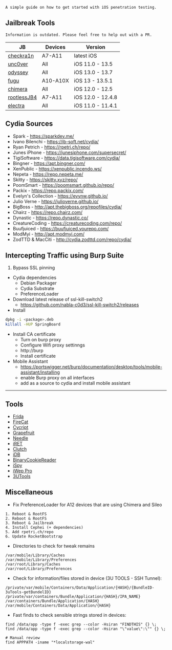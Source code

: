 	A simple guide on how to get started with iOS penetration testing.

## Jailbreak Tools
	Information is outdated. Please feel free to help out with a PR.

| JB | Devices | Version |
|----|---------|---------|
| [checkra1n](https://checkra.in/)                           | A7-A11   | latest iOS        |
| [unc0ver](https://unc0ver.dev/)                            | All      | iOS 11.0 - 13.5   |
| [odyssey](https://theodyssey.dev/)                         | All      | iOS 13.0 - 13.7   |
| [fugu](https://github.com/LinusHenze/Fugu)                 | A10-A10X | iOS 13 - 13.5.1   |
| [chimera](https://chimera.coolstar.org/)                   | All      | iOS 12.0 - 12.5   |
| [rootlessJB4](https://github.com/brandonplank/rootlessJB4) | A7-A11   | iOS 12.0 - 12.4.8 |
| [electra](https://coolstar.org/electra/)                   | All      | iOS 11.0 - 11.4.1 |


## Cydia Sources
- Spark - https://sparkdev.me/
- Ivano Bilenchi - https://ib-soft.net/cydia/
- Ryan Petrich - https://rpetri.ch/repo/
- Junes iPhone - https://junesiphone.com/supersecret/
- TigiSoftware - https://data.tigisoftware.com/cydia/
- Bingner - https://apt.bingner.com/
- XenPublic - https://xenpublic.incendo.ws/
- Nepeta - https://repo.nepeta.me/
- Skitty - https://skitty.xyz/repo/
- PoomSmart - https://poomsmart.github.io/repo/
- Packix - https://repo.packix.com/
- Evelyn's Collection - https://evynw.github.io/
- Julio Verne - https://julioverne.github.io/
- BigBoss - http://apt.thebigboss.org/repofiles/cydia/
- Chairz - https://repo.chairz.com/
- Dynastic - https://repo.dynastic.co/
- CreatureCoding - https://creaturecoding.com/repo/
- Buufjuiced - https://buufjuiced.yourepo.com/
- ModMyi - http://apt.modmyi.com/
- ZodTTD & MacCiti - http://cydia.zodttd.com/repo/cydia/

## Intercepting Traffic using Burp Suite
1. Bypass SSL pinning
  - Cydia dependencies
    - Debian Packager
    - Cydia Substrate
    - PreferenceLoader
  - Download latest release of ssl-kill-switch2 
    - https://github.com/nabla-c0d3/ssl-kill-switch2/releases
  - Install

```bash
dpkg -i <package>.deb
killall -HUP SpringBoard
```

  - Install CA certificate
    - Turn on burp proxy
    - Configure Wifi proxy settinngs
    - http://burp
    - Install certificate
  - Mobile Assistant
    - https://portswigger.net/burp/documentation/desktop/tools/mobile-assistant/installing
    - enable Burp proxy on all interfaces
    - add as a source to cydia and install mobile assistant

---

## Tools
  - [Frida](https://frida.re/)
  - [FireCat](https://github.com/BishopFox/firecat)
  - [Cycript](http://www.cycript.org/)
  - [Grapefruit](https://github.com/ChiChou/Grapefruit)
  - [Needle](https://github.com/FSecureLABS/needle)
  - [iRET](https://github.com/S3Jensen/iRET)
  - [Clutch](https://github.com/KJCracks/Clutch)
  - [iDB](https://github.com/dmayer/idb)
  - [BinaryCookieReader](https://github.com/as0ler/BinaryCookieReader)
  - [iSpy](https://github.com/BishopFox/iSpy)
  - [iWep Pro](http://cydia.saurik.com/package/com.iwazowski.iweppro5/)
  - [3UTools](http://www.3u.com/)


## Miscellaneous

- Fix PreferenceLoader for A12 devices that are using Chimera and Sileo
```text
1. Reboot & RootFS 
2. Reboot & RootFS
3. Reboot & Jailbreak
4. Install Cephei (+ dependencies)
5. Add rpetri.ch/repo
6. Update RocketBootstrap
```

- Directories to check for tweak remains
```
/var/mobile/Library/Caches
/var/mobile/Library/Preferences
/var/root/Library/Caches
/var/root/Library/Preferences
```

- Check for information/files stored in device (3U TOOLS - SSH Tunnel):

```
/private/var/mobile/Containers/Data/Application/{HASH}/{BundleID-3uTools-getBundelID}
/private/var/containers/Bundle/Application/{HASH}/IPA_NAME}
/var/containers/Bundle/Application/{HASH}
/var/mobile/Containers/Data/Application/{HASH}
```

- Fast finds to check sensible strings stored in devices:

```
find /data/app -type f -exec grep --color -Hsiran "FINDTHIS" {} \;
find /data/app -type f -exec grep --color -Hsiran "\"value\":\"" {} \;

# Manual review
find APPPATH -iname "*localstorage-wal" 
```
